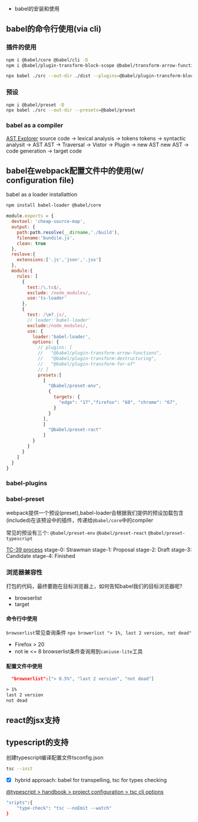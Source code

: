 - babel的安装和使用


## babel的命令行使用(via cli)

### 插件的使用
```sh
npm i @babel/core @babel/cli -D
npm i @babel/plugin-transform-block-scope @babel/transform-arrow-functions -D
```
```sh
npx babel ./src --out-dir ./dist --plugins=@babel/plugin-transform-block-scope,@babel/plugin-transform-arrow-functions
```

### 预设


```sh
npm i @babel/preset -D
npx babel ./src --out-dir --presets=@babel/preset
```

### babel as a compiler
[AST Explorer](https://astexplorer.net/)
source code -> lexical analysis -> tokens
tokens -> syntactic analysit -> AST
AST -> Traversal -> Vistor -> Plugin -> new AST
new AST -> code generation -> target code

##  babel在webpack配置文件中的使用(w/ configuration file)
babel as a loader
installattion
```sh
npm install babel-loader @babel/core
```


```js title="webpack.config.js"
module.exports = {
  devtool: 'cheap-source-map',
  output: {
    path:path.resolve(__dirname,'./build'),
    filename:'bundile.js',
    clean: true
  },
  reslove:{
    extensions:['.js','json','.jsx']
  },
  module:{
    rules: [
      {
        test:/\.ts$/,
        exclude: /node_modules/,
        use:'ts-loader'
      },
      {
        test: /\m?.js/,
        // loader:'babel-loader'
        exclude:/node_modules/,
        use: {
          loader:'babel-loader',
          options: {
            // plugins: [
            //   "@babel/plugin-transform-arrow-functions",
            //   "@babel/plugin-transform-destructuring",
            //   "@babel/plugin-transform-for-of"
            // ]
            presets:[
              [
                "@babel/preset-env",
                {
                  targets: {
                    "edge": "17","firefox": "60", "chrome": "67",        "safari": "11.1"
                  }
                }
              ],
              [
                "@babel/preset-ract"
              ]
          }
        }
      }
    ]
  }
}
```

### babel-plugins


### babel-preset

webpack提供一个预设(preset),babel-loader会根据我们提供的预设加载包含(included)在该预设中的插件，传递给`@babel/core`中的compiler

常见的预设有三个:
`@babel/preset-env`
`@babel/preset-react`
`@babel/preset-typescript`

[TC-39 process](https://tc39.es/process-document/)
stage-0: Strawman
stage-1: Proposal
stage-2: Draft
stage-3: Candidate
stage-4: Finished

### 浏览器兼容性
打包的代码，最终要跑在目标浏览器上，如何告知babel我们的目标浏览器呢?
- browserlist
- target

#### 命令行中使用
`browserlist`常见查询条件
`npx browerlist "> 1%, last 2 version, not dead"`
- Firefox > 20
- not ie <= 8
browserlist条件查询用到`caniuse-lite`工具

#### 配置文件中使用

```json
  "browserlist":["> 0.5%", "last 2 version", "not dead"]

```

```txt title=".browserlistrc"
> 1%
last 2 version
not dead
```


## react的jsx支持


## typescript的支持

创建typescript编译配置文件tsconfig.json
```sh
tsc --init
```
- [x] hybrid approach: babel for transpelling, tsc for types checking

[@typescript > handbook > project configuration > tsc cli options](https://www.typescriptlang.org/docs/handbook/compiler-options.html#handbook-content)
```sh
"sripts":{
    "type-check": "tsc --noEmit --watch"
}
```

